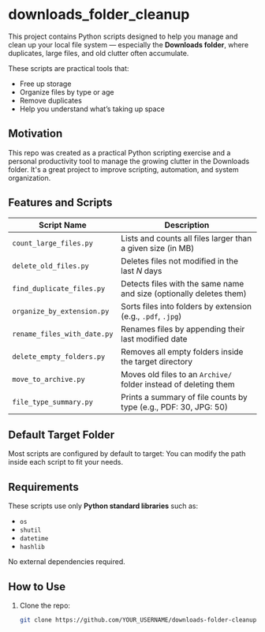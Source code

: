 # downloads_folder_cleanup
This project contains Python scripts designed to help you manage and clean up your local file system — especially the **Downloads folder**, where duplicates, large files, and old clutter often accumulate.

These scripts are practical tools that:
- Free up storage
- Organize files by type or age
- Remove duplicates
- Help you understand what’s taking up space

## Motivation
This repo was created as a practical Python scripting exercise and a personal productivity tool to manage the growing clutter in the Downloads folder. It's a great project to improve scripting, automation, and system organization.

## Features and Scripts

| Script Name                | Description |
|---------------------------|-------------|
| `count_large_files.py`    | Lists and counts all files larger than a given size (in MB) |
| `delete_old_files.py`     | Deletes files not modified in the last _N_ days |
| `find_duplicate_files.py` | Detects files with the same name and size (optionally deletes them) |
| `organize_by_extension.py`| Sorts files into folders by extension (e.g., `.pdf`, `.jpg`) |
| `rename_files_with_date.py`| Renames files by appending their last modified date |
| `delete_empty_folders.py` | Removes all empty folders inside the target directory |
| `move_to_archive.py`      | Moves old files to an `Archive/` folder instead of deleting them |
| `file_type_summary.py`    | Prints a summary of file counts by type (e.g., PDF: 30, JPG: 50) |

## Default Target Folder

Most scripts are configured by default to target:
You can modify the path inside each script to fit your needs.

## Requirements

These scripts use only **Python standard libraries** such as:
- `os`
- `shutil`
- `datetime`
- `hashlib`

No external dependencies required.

## How to Use

1. Clone the repo:
   ```bash
   git clone https://github.com/YOUR_USERNAME/downloads-folder-cleanup.git
